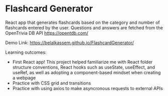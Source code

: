 # Flashcard Generator
React app that generates flashcards based on the category and number of flashcards entered by the user. Questions and answers are fetched from the OpenTrivia DB API https://opentdb.com/ 

Demo Link: 
https://belalkassem.github.io/FlashcardGenerator/ 

Learning outcomes:
- First React app! This project helped familiarize me with React folder structure conventions, React hooks such as useState, useEffect, and useRef, as well as adopting a component-based mindset when creating a webpage
- Practice with CSS grid and transitions
- Practice with using axios to make asyncronous requests to external APIs
